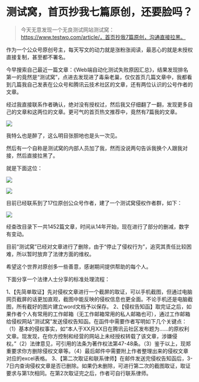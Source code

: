 # 测试窝，首页抄我七篇原创，还要脸吗？

> 今天无意发现一个无良测试网站测试窝：https://www.testwo.com/article/，首页抄我7篇原创，沟通直接拉黑。

作为一个公众号原创号主，每天写文的动力就是涨粉涨阅读，最恶心的就是未授权直接复制，甚至都不署名。

今早搜索自己最近一篇文章：《Web端自动化测试失败原因汇总》，结果发现排名第一的竟然是“测试窝”，点进去发现进了毒枭老巢，仅仅首页几篇文章中，我都看到几篇我自己发表在公众号和腾讯云技术社区的文章，还有两位认识的公号作者的文章。

经过我直接联系作者确认，绝对没有授权过，然后我又仔细翻了一翻，发现更多自己的文章和这两位的文章。更可气的首页热文推荐中，竟然有7篇我的文章。

![](http://q0zm42rte.bkt.clouddn.com/4A035A15E43F3B5C0C4BFED350515B04.jpg)

我特么也是醉了，这么明目张胆地也是头一次见。

然后有一个自称是测试窝的内部人员加了我，然而没说两句告诉我换个人跟我对接，然后直接拉黑了。

就是下面这位：

![](http://q0zm42rte.bkt.clouddn.com/QQ20191122-152324.png)

![](http://q0zm42rte.bkt.clouddn.com/QQ20191122-152821.png)

目前已经联系到了17位原创公众号作者，建了一个测试窝侵权作者群，如下：

![](http://q0zm42rte.bkt.clouddn.com/WechatIMG1024.png)

经查改目录下一共1452篇文章，时间从14年开始，现在进行了部分的删减，数字有变动。

目前“测试窝”已经对文章进行了删除，由于“停止了侵权行为”，追究其责任比较困难，所以暂时放弃了法律方面的维权。

希望这个世界对原创多一些善意，感谢期间提供帮助的每个人。

下面分享一个法律人士分享的标准处理流程：

1、【先简单取证】先对侵权文章进行一个截屏的取证，可以手机截图，但通过电脑网页截屏的话更加直观，截图中能反映的侵权信息也更全面。不论手机还是电脑截图，所有截好的图片建立word文档予以保存。
2、【侵权告知函】取完证之后，如果作者个人有常用的工作邮箱（无工作邮箱常用的私人邮箱也可），通过工作邮箱给侵权网站“测试窝”发送侵权告知函。在函件中需要作者写明如下几个关键点：（1）基本的侵权事实，如“本人于XX月XX日在腾讯云社区发布题为……的原权利文章。现发现，在你方控制和经营的网站上未经授权转载了该文章，涉嫌侵权。”（2）法律意见，可引用的法条为著作权法第47-48条。（3）鉴于以上，现郑重要求你方删除侵权文章等。（4）最后邮件中需要附上作者整理出来的侵权文章对应的excel表格。
3、【第二次取证和联系律师】在邮件发送完侵权告知函后，3-7日内查询侵权文章是否已删除。如果仍未删除，可进行第二次的截图取证，取证要求与第1次相同。在第2次取证完之后，作者可自行联系律师。